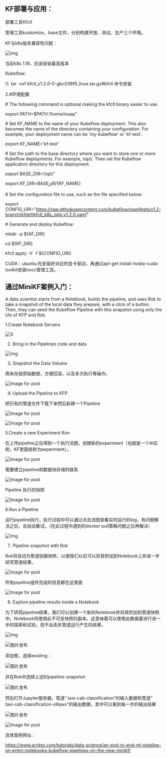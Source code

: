 ## KF部署与应用：

部署工具Kfctl

管理工具kustomize，base文件，分别构建开放、测试、生产三个环境。

KF与k8s版本兼容性问题：

![img](E:\GitCode\technical-support\assets\KF\clip_image002.jpg)

当前k8s 1.18，应该安装最高版本

 

Kubeflow:

\1.   tar -xvf kfctl_v1.2.0-0-gbc038f9_linux.tar.gz#kfctl 命令安装

2.#环境配置

\# The following command is optional making the kfctl binary easier to use.

export PATH=$PATH:’/home/nuaa/’

\# Set KF_NAME to the name of your Kubeflow deployment. This also becomes the name of the directory containing your configuration. For example, your deployment name can be 'my-kubeflow' or 'kf-test'.

 

export KF_NAME=’kf-test’

 

\# Set the path to the base directory where you want to store one or more Kubeflow deployments. For example, /opt/. Then set the Kubeflow application directory for this deployment.

 

export BASE_DIR=’/opt/’

export KF_DIR=${BASE_DIR}/${KF_NAME}

 

\# Set the configuration file to use, such as the file specified below:

export CONFIG_URI="https://raw.githubusercontent.com/kubeflow/manifests/v1.2-branch/kfdef/kfctl_k8s_istio.v1.2.0.yaml"

 

\# Generate and deploy Kubeflow:

mkdir -p ${KF_DIR}

cd ${KF_DIR}

kfctl apply -V -f ${CONFIG_URI}

 

CUDA：ubuntu:先安装好对应的显卡驱动，再通过apt-get install nvidia-cuda-toolkit安装nvcc管理工具。



## 通过MiniKF案例入门：

A data scientist starts from a Notebook, builds the pipeline, and uses Rok to take a snapshot of the local data they prepare, with a click of a button. Then, they can seed the Kubeflow Pipeline with this snapshot using only the UIs of KFP and Rok.

1.Create Notebook Servers

![3](E:\GitCode\technical-support\KF\3.jpg)

2. Bring in the Pipelines code and data

![img](E:\GitCode\technical-support\assets\KF\clip_image004.jpg)

3. Snapshot the Data Volume

用来存放原始数据，方便回滚，以及多次执行等操作。

![Image for post](E:\GitCode\technical-support\assets\KF\clip_image006.jpg)

4. Upload the Pipeline to KFP

把已有的管道文件下载下来然后新建一个Pipeline

![Image for post](E:\GitCode\technical-support\assets\KF\clip_image008.jpg)

![Image for post](E:\GitCode\technical-support\assets\KF\clip_image010.jpg)

5.Create a new Experiment Run

在上传pipeline之后得到一个执行流图，创建新的experiment（也就是一个AI实例，KF里面统称为experiment）。

![Image for post](E:\GitCode\technical-support\assets\KF\clip_image012.jpg)

需要建立pipeline和数据块存储的联系

![Image for post](E:\GitCode\technical-support\assets\KF\clip_image014.jpg)

Pipeline 执行的快照

![Image for post](E:\GitCode\technical-support\assets\KF\clip_image016.jpg)

6.Run a Pipeline

运行pipeline执行，执行过程中可以通过点击流图查看实时运行的log，有问题解决之后，会自动重试。（在此过程中遇到的docker pull策略问题之后再解决）

![img](E:\GitCode\technical-support\assets\KF\clip_image018.jpg)

7. Pipeline snapshot with Rok

Rok将自动为管道拍摄快照，以便我们以后可以将其附加到Notebook上并进一步研究管道结果。

![Image for post](E:\GitCode\technical-support\assets\KF\clip_image020.jpg)

所有pipeline组件完成的信息都在这里面

![Image for post](E:\GitCode\technical-support\assets\KF\clip_image022.jpg)

8. Explore pipeline results inside a Notebook

为了研究pipeline结果，我们可以创建一个新的Notebook并将其附加到管道快照中。Notebook将使用此不可变快照的副本。这意味着可以使用此数据量进行进一步的探索和试验，而不会丢失管道运行产生的结果。

![img](E:\GitCode\technical-support\assets\KF\clip_image024.jpg)

![图片发布](E:\GitCode\technical-support\assets\KF\clip_image026.jpg)

添加卷，选择existing：

![图片发布](E:\GitCode\technical-support\assets\KF\clip_image028.jpg)

并在Rok中选择上述的pipeline-snapshot

 

![图片发布](E:\GitCode\technical-support\assets\KF\clip_image030.jpg)

然后打开Jupyter服务器，管道“ taxi-cab-classification”的输入数据和管道“ taxi-cab-classification-s9qwx”的输出数据，其中可以看到每一步的输出结果

![图片发布](E:\GitCode\technical-support\assets\KF\clip_image032.jpg)

![Image for post](E:\GitCode\technical-support\assets\KF\clip_image034.jpg)

具体案例网址：

https://www.arrikto.com/tutorials/data-science/an-end-to-end-ml-pipeline-on-prem-notebooks-kubeflow-pipelines-on-the-new-minikf/
